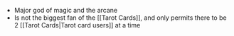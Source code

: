 - Major god of magic and the arcane
- Is not the biggest fan of the [[Tarot Cards]], and only permits there to be 2 [[Tarot Cards|Tarot card users]] at a time
